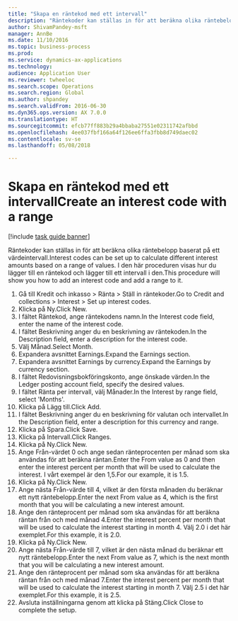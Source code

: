 ```yaml
--- 
title: "Skapa en räntekod med ett intervall"
description: "Räntekoder kan ställas in för att beräkna olika räntebelopp baserat på ett värdeintervall."
author: ShivamPandey-msft
manager: AnnBe
ms.date: 11/10/2016
ms.topic: business-process
ms.prod: 
ms.service: dynamics-ax-applications
ms.technology: 
audience: Application User
ms.reviewer: twheeloc
ms.search.scope: Operations
ms.search.region: Global
ms.author: shpandey
ms.search.validFrom: 2016-06-30
ms.dyn365.ops.version: AX 7.0.0
ms.translationtype: HT
ms.sourcegitcommit: efcb77ff883b29a4bbaba27551e02311742afbbd
ms.openlocfilehash: 4ee037fbf166a64f126ee6ffa3fbb8d749daec02
ms.contentlocale: sv-se
ms.lasthandoff: 05/08/2018

---
```

# <a name="create-an-interest-code-with-a-range"></a><span data-ttu-id="a8ef1-103">Skapa en räntekod med ett intervall</span><span class="sxs-lookup"><span data-stu-id="a8ef1-103">Create an interest code with a range</span></span>

[!include [task guide banner](../../includes/task-guide-banner.md)]

<span data-ttu-id="a8ef1-104">Räntekoder kan ställas in för att beräkna olika räntebelopp baserat på ett värdeintervall.</span><span class="sxs-lookup"><span data-stu-id="a8ef1-104">Interest codes can be set up to calculate different interest amounts based on a range of values.</span></span> <span data-ttu-id="a8ef1-105">I den här proceduren visas hur du lägger till en räntekod och lägger till ett intervall i den.</span><span class="sxs-lookup"><span data-stu-id="a8ef1-105">This procedure will show you how to add an interest code and add a range to it.</span></span>

1. <span data-ttu-id="a8ef1-106">Gå till Kredit och inkasso > Ränta > Ställ in räntekoder.</span><span class="sxs-lookup"><span data-stu-id="a8ef1-106">Go to Credit and collections > Interest > Set up interest codes.</span></span>
2. <span data-ttu-id="a8ef1-107">Klicka på Ny.</span><span class="sxs-lookup"><span data-stu-id="a8ef1-107">Click New.</span></span>
3. <span data-ttu-id="a8ef1-108">I fältet Räntekod, ange räntekodens namn.</span><span class="sxs-lookup"><span data-stu-id="a8ef1-108">In the Interest code field, enter the name of the interest code.</span></span>
4. <span data-ttu-id="a8ef1-109">I fältet Beskrivning anger du en beskrivning av räntekoden.</span><span class="sxs-lookup"><span data-stu-id="a8ef1-109">In the Description field, enter a description for the interest code.</span></span>
5. <span data-ttu-id="a8ef1-110">Välj Månad.</span><span class="sxs-lookup"><span data-stu-id="a8ef1-110">Select Month.</span></span>
6. <span data-ttu-id="a8ef1-111">Expandera avsnittet Earnings.</span><span class="sxs-lookup"><span data-stu-id="a8ef1-111">Expand the Earnings section.</span></span>
7. <span data-ttu-id="a8ef1-112">Expandera avsnittet Earnings by currency.</span><span class="sxs-lookup"><span data-stu-id="a8ef1-112">Expand the Earnings by currency section.</span></span>
8. <span data-ttu-id="a8ef1-113">I fältet Redovisningsbokföringskonto, ange önskade värden.</span><span class="sxs-lookup"><span data-stu-id="a8ef1-113">In the Ledger posting account field, specify the desired values.</span></span>
9. <span data-ttu-id="a8ef1-114">I fältet Ränta per intervall, välj Månader.</span><span class="sxs-lookup"><span data-stu-id="a8ef1-114">In the Interest by range field, select 'Months'.</span></span>
10. <span data-ttu-id="a8ef1-115">Klicka på Lägg till.</span><span class="sxs-lookup"><span data-stu-id="a8ef1-115">Click Add.</span></span>
11. <span data-ttu-id="a8ef1-116">I fältet Beskrivning anger du en beskrivning för valutan och intervallet.</span><span class="sxs-lookup"><span data-stu-id="a8ef1-116">In the Description field, enter a description for this currency and range.</span></span>
12. <span data-ttu-id="a8ef1-117">Klicka på Spara.</span><span class="sxs-lookup"><span data-stu-id="a8ef1-117">Click Save.</span></span>
13. <span data-ttu-id="a8ef1-118">Klicka på Intervall.</span><span class="sxs-lookup"><span data-stu-id="a8ef1-118">Click Ranges.</span></span>
14. <span data-ttu-id="a8ef1-119">Klicka på Ny.</span><span class="sxs-lookup"><span data-stu-id="a8ef1-119">Click New.</span></span>
15. <span data-ttu-id="a8ef1-120">Ange Från-värdet 0 och ange sedan ränteprocenten per månad som ska användas för att beräkna räntan.</span><span class="sxs-lookup"><span data-stu-id="a8ef1-120">Enter the From value as 0 and then enter the interest percent per month that will be used to calculate the interest.</span></span> <span data-ttu-id="a8ef1-121">I vårt exempel är den 1,5.</span><span class="sxs-lookup"><span data-stu-id="a8ef1-121">For our example, it is 1.5.</span></span>
16. <span data-ttu-id="a8ef1-122">Klicka på Ny.</span><span class="sxs-lookup"><span data-stu-id="a8ef1-122">Click New.</span></span>
17. <span data-ttu-id="a8ef1-123">Ange nästa Från-värde till 4, vilket är den första månaden du beräknar ett nytt räntebelopp.</span><span class="sxs-lookup"><span data-stu-id="a8ef1-123">Enter the next From value as 4, which is the first month that you will be calculating a new interest amount.</span></span>
18. <span data-ttu-id="a8ef1-124">Ange den ränteprocent per månad som ska användas för att beräkna räntan från och med månad 4.</span><span class="sxs-lookup"><span data-stu-id="a8ef1-124">Enter the interest percent per month that will be used to calculate the interest starting in month 4.</span></span> <span data-ttu-id="a8ef1-125">Välj 2.0 i det här exemplet.</span><span class="sxs-lookup"><span data-stu-id="a8ef1-125">For this example, it is 2.0.</span></span>
19. <span data-ttu-id="a8ef1-126">Klicka på Ny.</span><span class="sxs-lookup"><span data-stu-id="a8ef1-126">Click New.</span></span>
20. <span data-ttu-id="a8ef1-127">Ange nästa Från-värde till 7, vilket är den nästa månad du beräknar ett nytt räntebelopp.</span><span class="sxs-lookup"><span data-stu-id="a8ef1-127">Enter the next From value as 7, which is the next month that you will be calculating a new interest amount.</span></span>
21. <span data-ttu-id="a8ef1-128">Ange den ränteprocent per månad som ska användas för att beräkna räntan från och med månad 7.</span><span class="sxs-lookup"><span data-stu-id="a8ef1-128">Enter the interest percent per month that will be used to calculate the interest starting in month 7.</span></span> <span data-ttu-id="a8ef1-129">Välj 2.5 i det här exemplet.</span><span class="sxs-lookup"><span data-stu-id="a8ef1-129">For this example, it is 2.5.</span></span>
22. <span data-ttu-id="a8ef1-130">Avsluta inställningarna genom att klicka på Stäng.</span><span class="sxs-lookup"><span data-stu-id="a8ef1-130">Click Close to complete the setup.</span></span>


